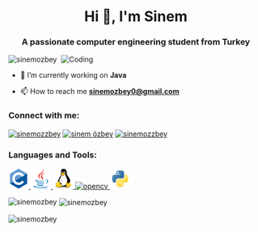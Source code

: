 <h1 align="center">Hi 👋, I'm Sinem</h1>
<h3 align="center">A passionate computer engineering student from Turkey</h3>
<img align="right" alt="Coding" width="400" src="https://mir-s3-cdn-cf.behance.net/project_modules/disp/601014116770475.6068beff4640a.gif"
<p align="left"> <img src="https://komarev.com/ghpvc/?username=sinemozbey&label=Profile%20views&color=0e75b6&style=flat" alt="sinemozbey" /> </p>

- 🔭 I’m currently working on **Java**

- 📫 How to reach me **sinemozbey0@gmail.com**

<h3 align="left">Connect with me:</h3>
<p align="left">
<a href="https://twitter.com/sinemozzbey" target="blank"><img align="center" src="https://raw.githubusercontent.com/rahuldkjain/github-profile-readme-generator/master/src/images/icons/Social/twitter.svg" alt="sinemozzbey" height="30" width="40" /></a>
<a href="https://linkedin.com/in/sinem özbey" target="blank"><img align="center" src="https://raw.githubusercontent.com/rahuldkjain/github-profile-readme-generator/master/src/images/icons/Social/linked-in-alt.svg" alt="sinem özbey" height="30" width="40" /></a>
<a href="https://instagram.com/sinemozzbey" target="blank"><img align="center" src="https://raw.githubusercontent.com/rahuldkjain/github-profile-readme-generator/master/src/images/icons/Social/instagram.svg" alt="sinemozzbey" height="30" width="40" /></a>
</p>

<h3 align="left">Languages and Tools:</h3>
<p align="left"> <a href="https://www.cprogramming.com/" target="_blank" rel="noreferrer"> <img src="https://raw.githubusercontent.com/devicons/devicon/master/icons/c/c-original.svg" alt="c" width="40" height="40"/> </a> <a href="https://www.java.com" target="_blank" rel="noreferrer"> <img src="https://raw.githubusercontent.com/devicons/devicon/master/icons/java/java-original.svg" alt="java" width="40" height="40"/> </a> <a href="https://www.linux.org/" target="_blank" rel="noreferrer"> <img src="https://raw.githubusercontent.com/devicons/devicon/master/icons/linux/linux-original.svg" alt="linux" width="40" height="40"/> </a> <a href="https://opencv.org/" target="_blank" rel="noreferrer"> <img src="https://www.vectorlogo.zone/logos/opencv/opencv-icon.svg" alt="opencv" width="40" height="40"/> </a> <a href="https://www.python.org" target="_blank" rel="noreferrer"> <img src="https://raw.githubusercontent.com/devicons/devicon/master/icons/python/python-original.svg" alt="python" width="40" height="40"/> </a> </p>

<p><img align="left" src="https://github-readme-stats.vercel.app/api/top-langs?username=sinemozbey&show_icons=true&locale=en&layout=compact" alt="sinemozbey" /></p>

<p>&nbsp;<img align="center" src="https://github-readme-stats.vercel.app/api?username=sinemozbey&show_icons=true&locale=en" alt="sinemozbey" /></p>

<p><img align="center" src="https://github-readme-streak-stats.herokuapp.com/?user=sinemozbey&" alt="sinemozbey" /></p>
